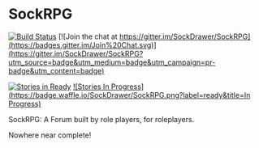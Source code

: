 # SockRPG

[![Build Status](https://travis-ci.org/SockDrawer/SockRPG.svg)](https://travis-ci.org/SockDrawer/SockRPG)
[![Join the chat at https://gitter.im/SockDrawer/SockRPG](https://badges.gitter.im/Join%20Chat.svg)](https://gitter.im/SockDrawer/SockRPG?utm_source=badge&utm_medium=badge&utm_campaign=pr-badge&utm_content=badge)


[![Stories in Ready](https://badge.waffle.io/SockDrawer/SockRPG.png?label=ready&title=Ready)](https://waffle.io/SockDrawer/SockRPG)
[![Stories In Progress](https://badge.waffle.io/SockDrawer/SockRPG.png?label=ready&title=In Progress)](https://waffle.io/SockDrawer/SockRPG)


SockRPG: A Forum built by role players, for roleplayers.

Nowhere near complete!
